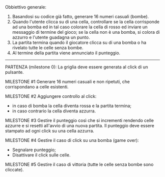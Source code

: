 Obbiettivo generale: 
1) Basandosi su codice già fatto, generare 16 numeri casuali (bombe).
2) Quando l'utente clicca su di una cella, controllare se la cella corrisponde ad una bomba ed in tal caso colorare la cella di rosso ed inviare un messaggio di termine del gioco; se la cella non è una bomba, si colora di azzurro e l'utente guadagna un punto.
3) La partita termina quando il giocatore clicca su di una bomba o ha rivelato tutte le celle senza bombe.
4) Al termine della partita viene annunciato il punteggio.

----------------------------------------------------------

PARTENZA (milestone 0): 
La griglia deve essere generata al click di un pulsante.

MILESTONE #1
Generare 16 numeri casuali e non ripetuti, che corrispondano a celle esistenti.

MILESTONE #2
Aggiungere controllo al click:
- in caso di bomba la cella diventa rossa e la partita termina;
- in caso contrario la cella diventa azzurra.

MILESTONE #3
Gestire il punteggio così che si incrementi rendendo celle azzurre e si resetti all'avvio di una nuova partita.
Il punteggio deve essere stampato ad ogni click su una cella azzurra.

MILESTONE #4
Gestire il caso di click su una bomba (game over):
- Segnalare punteggio;
- Disattivare il click sulle celle.

MILESTONE #5
Gestire il caso di vittoria (tutte le celle senza bombe sono cliccate).